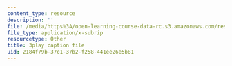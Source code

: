```yaml
---
content_type: resource
description: ''
file: /media/https%3A/open-learning-course-data-rc.s3.amazonaws.com/res-6-008-digital-signal-processing-spring-2011/2184f79b37c137b2f258441ee26e5b81_SMnPZzlgtXU.srt
file_type: application/x-subrip
resourcetype: Other
title: 3play caption file
uid: 2184f79b-37c1-37b2-f258-441ee26e5b81
---
```

